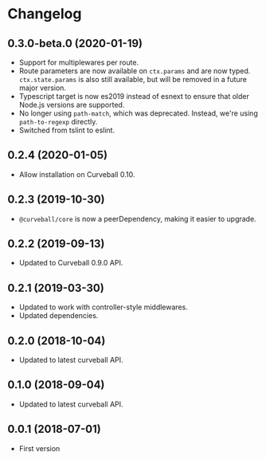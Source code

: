 Changelog
=========

0.3.0-beta.0 (2020-01-19)
-------------------------

* Support for multiplewares per route.
* Route parameters are now available on `ctx.params` and are now typed.
  `ctx.state.params` is also still available, but will be removed in a future
  major version.
* Typescript target is now es2019 instead of esnext to ensure that older
  Node.js versions are supported.
* No longer using `path-match`, which was deprecated. Instead, we're using
  `path-to-regexp` directly.
* Switched from tslint to eslint.


0.2.4 (2020-01-05)
------------------

* Allow installation on Curveball 0.10.


0.2.3 (2019-10-30)
------------------

* `@curveball/core` is now a peerDependency, making it easier to upgrade.


0.2.2 (2019-09-13)
------------------

* Updated to Curveball 0.9.0 API.


0.2.1 (2019-03-30)
------------------

* Updated to work with controller-style middlewares.
* Updated dependencies.


0.2.0 (2018-10-04)
------------------

* Updated to latest curveball API.


0.1.0 (2018-09-04)
-----------------

* Updated to latest curveball API.


0.0.1 (2018-07-01)
------------------

* First version
